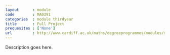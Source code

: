 ```yaml
---
layout      : module
code        : MA0391
categories  : module thirdyear
title       : Full Project
prequesites : ['None']
url         : http://www.cardiff.ac.uk/maths/degreeprogrammes/modules/ma0391.html
---
```


Description goes here.

